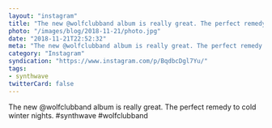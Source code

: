 ```yaml
---
layout: "instagram"
title: "The new @wolfclubband album is really great. The perfect remedy to cold winter nights."
photo: "/images/blog/2018-11-21/photo.jpg"
date: "2018-11-21T22:52:32"
meta: "The new @wolfclubband album is really great. The perfect remedy to cold winter nights."
category: "Instagram"
syndication: "https://www.instagram.com/p/BqdbcDgl7Yu/"
tags:
- synthwave
twitterCard: false
---
```

The new @wolfclubband album is really great. The perfect remedy to cold winter nights. #synthwave #wolfclubband
